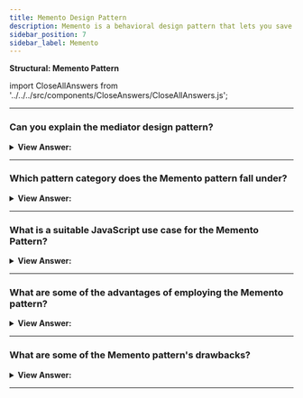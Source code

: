 ```yaml
---
title: Memento Design Pattern
description: Memento is a behavioral design pattern that lets you save and restore the previous state of an object without revealing the details of its implementation.
sidebar_position: 7
sidebar_label: Memento
---
```


**Structural: Memento Pattern**

import CloseAllAnswers from '../../../src/components/CloseAnswers/CloseAllAnswers.js';

<CloseAllAnswers />

---

### Can you explain the mediator design pattern?

<details className='answer'>
  <summary>
    <strong>View Answer:</strong>
  </summary>
  <div>
    <div>
      <strong>Interview Response:</strong> The Memento pattern is used to temporarily store and restore an object. The technology used to store the object's state is determined by the needed persistence period, which can vary.
<br/>
    </div>    
    <div>
</div><br />
  <div><strong className="codeExample">Code Example:</strong><br /><br />

<img src="/img/javascript-memento.jpg
" /><br /><br />

**The objects participating in this pattern are:**

**Originator** -- example code: _Person_

- implements interface to create and restore mementos of itself
- in example code: _hydrate and dehydrate_
- the object which state is temporary being saved and restored

**Memento** -- example code: _JSON representation of Person_

- internal state of the Originator object in some storage format

**CareTaker** -- In example code: _CareTaker_

- responsible for storing mementos
- just a repository; does not make changes to mementos

<br/>

```js
let Person = function (name, street, city, state) {
  this.name = name;
  this.street = street;
  this.city = city;
  this.state = state;
};

Person.prototype = {
  hydrate: function () {
    let memento = JSON.stringify(this);
    return memento;
  },

  dehydrate: function (memento) {
    let m = JSON.parse(memento);
    this.name = m.name;
    this.street = m.street;
    this.city = m.city;
    this.state = m.state;
  },
};

let CareTaker = function () {
  this.mementos = {};

  (this.add = function (key, memento) {
    this.mementos[key] = memento;
  }),
    (this.get = function (key) {
      return this.mementos[key];
    });
};

function run() {
  var mike = new Person('Mike Foley', '1112 Main', 'Dallas', 'TX');
  var john = new Person('John Wang', '48th Street', 'San Jose', 'CA');
  var caretaker = new CareTaker();

  // save state

  caretaker.add(1, mike.hydrate());
  caretaker.add(2, john.hydrate());

  // mess up their names

  mike.name = 'King Kong';
  john.name = 'Superman';

  // restore original state

  mike.dehydrate(caretaker.get(1));
  john.dehydrate(caretaker.get(2));

  console.log(mike.name);
  console.log(john.name);
}

run();

/*

OUTPUT:

Mike Foley
John Wang

*/
```

</div>
 </div>

</details>

---

### Which pattern category does the Memento pattern fall under?

<details>
  <summary>
    <strong>View Answer:</strong>
  </summary>
  <div>
    <div>
      <strong>Interview Response:</strong> The Memento pattern is a type of behavioral design pattern.
    </div>
  </div>
</details>

---

### What is a suitable JavaScript use case for the Memento Pattern?

<details>
  <summary>
    <strong>View Answer:</strong>
  </summary>
  <div>
    <div>
      <strong>Interview Response:</strong> We can use the Memento pattern to create snapshots of an object's state in order to restore it to a previous state.<br/><br/>The Memento pattern allows you to create entire copies of an object's state, including private fields, and store them independently from the object. While most people remember this pattern because of the "undo" use case, it's also useful when dealing with transactions (i.e., if you need to roll back an operation on an error).<br/><br/>This pattern can also be used when direct access to an object's fields/getters/setters violates its encapsulation. The Memento makes the object responsible for capturing a snapshot of its current state. Because no other object can read the snapshot, the original object's state data remains safe and secure.
    </div><br/>
  </div>
</details>

---

### What are some of the advantages of employing the Memento pattern?

<details>
  <summary>
    <strong>View Answer:</strong>
  </summary>
  <div>
    <div>
      <strong>Interview Response:</strong> Benefits of the Memento Pattern
    </div>
    <br />
    <div></div>

- Without breaking the object's encapsulation, you can take snapshots of its state.
- You can simplify the originator's code by allowing the caretaker to keep track of the originator's state history.

<br />
  </div>
</details>

---

### What are some of the Memento pattern's drawbacks?

<details>
  <summary>
    <strong>View Answer:</strong>
  </summary>
  <div>
    <div>
      <strong>Interview Response:</strong> Drawbacks of the Memento Pattern.
    </div>
    <br />
    <div></div>

- If clients frequently create mementos, the program may consume a large amount of RAM/memory.
- To be able to destroy outmoded keepsakes, caregivers should track the originator's lifecycle.
- Most dynamic programming languages, such as JavaScript, cannot guarantee that the Memento's state remains unchanged.

<br />
  </div>
</details>

---
